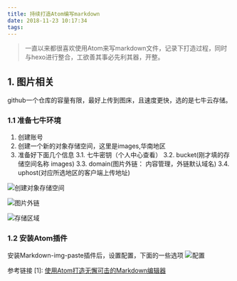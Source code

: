 ```yaml
---
title: 持续打造Atom编写markdown
date: 2018-11-23 10:17:34
tags:
---
```

> 一直以来都很喜欢使用Atom来写markdown文件，记录下打造过程，同时与hexo进行整合，工欲善其事必先利其器，开整。

## 1. 图片相关
github一个仓库的容量有限，最好上传到图床，且速度更快，选的是七牛云存储。

### 1.1 准备七牛环境
1. 创建账号
2. 创建一个新的对象存储空间，这里是images,华南地区
3. 准备好下面几个信息
  3.1. 七牛密钥（个人中心查看）
  3.2. bucket(刚才填的存储空间名称 images)
  3.3. domain(图片外链： 内容管理，外链默认域名)
  3.4. uphost(对应所选地区的客户端上传地址)

![创建对象存储空间](http://pimt13n7x.bkt.clouddn.com/markdown-img-paste-20181123141154394.png "创建对象存储空间")

![图片外链](http://pimt13n7x.bkt.clouddn.com/markdown-img-paste-20181123142642281.png "domain")

![存储区域](http://pimt13n7x.bkt.clouddn.com/markdown-img-paste-20181123142734489.png "存储区域")



### 1.2 安装Atom插件
安装Markdown-img-paste插件后，设置配置，下面的一些选项
![配置](http://pimt13n7x.bkt.clouddn.com/markdown-img-paste-20181123141934478.png)



参考链接
[1]: [使用Atom打造无懈可击的Markdown编辑器](https://www.cnblogs.com/fanzhidongyzby/p/6637084.html)
